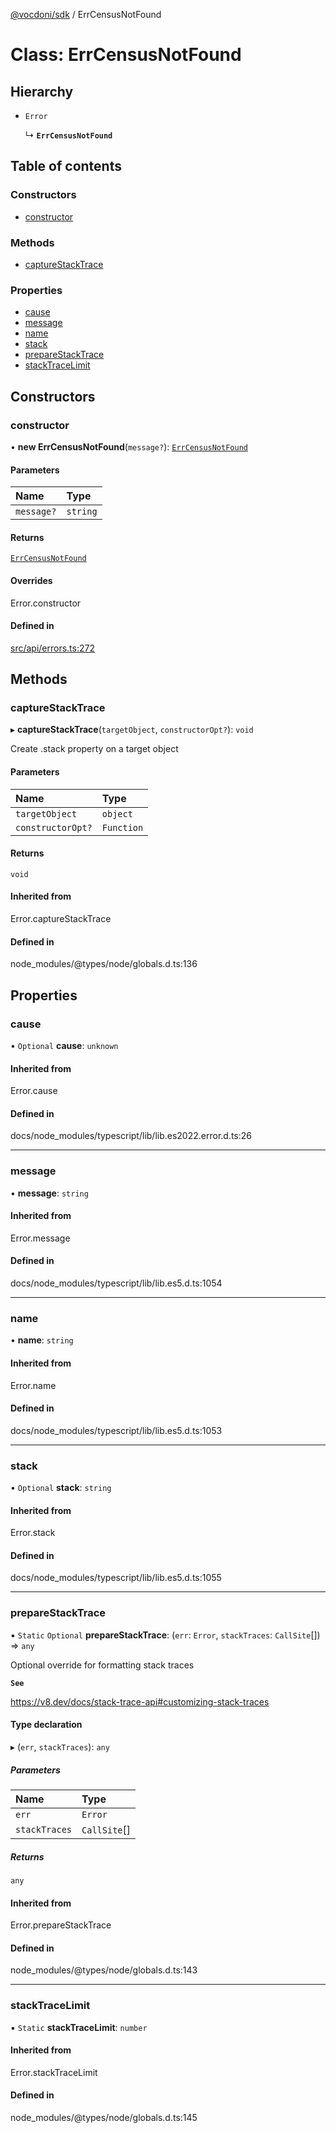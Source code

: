[@vocdoni/sdk](/sdk) / ErrCensusNotFound

# Class: ErrCensusNotFound

## Hierarchy

- `Error`

  ↳ **`ErrCensusNotFound`**

## Table of contents

### Constructors

- [constructor](ErrCensusNotFound#constructor)

### Methods

- [captureStackTrace](ErrCensusNotFound#capturestacktrace)

### Properties

- [cause](ErrCensusNotFound#cause)
- [message](ErrCensusNotFound#message)
- [name](ErrCensusNotFound#name)
- [stack](ErrCensusNotFound#stack)
- [prepareStackTrace](ErrCensusNotFound#preparestacktrace)
- [stackTraceLimit](ErrCensusNotFound#stacktracelimit)

## Constructors

### constructor

• **new ErrCensusNotFound**(`message?`): [`ErrCensusNotFound`](ErrCensusNotFound)

#### Parameters

| Name | Type |
| :------ | :------ |
| `message?` | `string` |

#### Returns

[`ErrCensusNotFound`](ErrCensusNotFound)

#### Overrides

Error.constructor

#### Defined in

[src/api/errors.ts:272](https://github.com/vocdoni/vocdoni-sdk/blob/179c92b4cecfec787d968dc02b519f64ee15c5d3/src/api/errors.ts#L272)

## Methods

### captureStackTrace

▸ **captureStackTrace**(`targetObject`, `constructorOpt?`): `void`

Create .stack property on a target object

#### Parameters

| Name | Type |
| :------ | :------ |
| `targetObject` | `object` |
| `constructorOpt?` | `Function` |

#### Returns

`void`

#### Inherited from

Error.captureStackTrace

#### Defined in

node_modules/@types/node/globals.d.ts:136

## Properties

### cause

• `Optional` **cause**: `unknown`

#### Inherited from

Error.cause

#### Defined in

docs/node_modules/typescript/lib/lib.es2022.error.d.ts:26

___

### message

• **message**: `string`

#### Inherited from

Error.message

#### Defined in

docs/node_modules/typescript/lib/lib.es5.d.ts:1054

___

### name

• **name**: `string`

#### Inherited from

Error.name

#### Defined in

docs/node_modules/typescript/lib/lib.es5.d.ts:1053

___

### stack

• `Optional` **stack**: `string`

#### Inherited from

Error.stack

#### Defined in

docs/node_modules/typescript/lib/lib.es5.d.ts:1055

___

### prepareStackTrace

▪ `Static` `Optional` **prepareStackTrace**: (`err`: `Error`, `stackTraces`: `CallSite`[]) => `any`

Optional override for formatting stack traces

**`See`**

https://v8.dev/docs/stack-trace-api#customizing-stack-traces

#### Type declaration

▸ (`err`, `stackTraces`): `any`

##### Parameters

| Name | Type |
| :------ | :------ |
| `err` | `Error` |
| `stackTraces` | `CallSite`[] |

##### Returns

`any`

#### Inherited from

Error.prepareStackTrace

#### Defined in

node_modules/@types/node/globals.d.ts:143

___

### stackTraceLimit

▪ `Static` **stackTraceLimit**: `number`

#### Inherited from

Error.stackTraceLimit

#### Defined in

node_modules/@types/node/globals.d.ts:145
